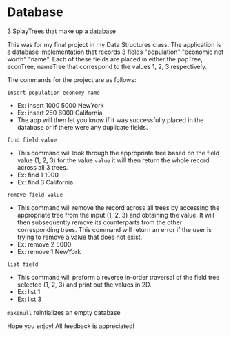 # Database
3 SplayTrees that make up a database 

This was for my final project in my Data Structures class. The application is a database implementation that records 3 fields "population" "economic net worth" "name". Each of these fields are placed in either the popTree, econTree, nameTree that correspond to the values 1, 2, 3 respectively. 

The commands for the project are as follows:

`insert population economy name` 
- Ex: insert 1000 5000 NewYork
- Ex: insert 250 6000 California
- The app will then let you know if it was successfully placed in the database or if there were any duplicate fields.

`find field value` 
- This command will look through the appropriate tree based on the field value (1, 2, 3) for the value `value` it will then return the whole record across all 3 trees. 
- Ex: find 1 1000
- Ex: find 3 California 

`remove field value` 
- This command will remove the record across all trees by accessing the appropriate tree from the input (1, 2, 3) and obtaining the value. It will then subsequently remove its counterparts from the other corresponding trees. This command will return an error if the user is trying to remove a value that does not exist. 
- Ex: remove 2 5000
- Ex: remove 1 NewYork

`list field` 
- This command will preform a reverse in-order traversal of the field tree selected (1, 2, 3) and print out the values in 2D.
- Ex: list 1
- Ex: list 3

`makenull` reintializes an empty database

Hope you enjoy! All feedback is appreciated! 
